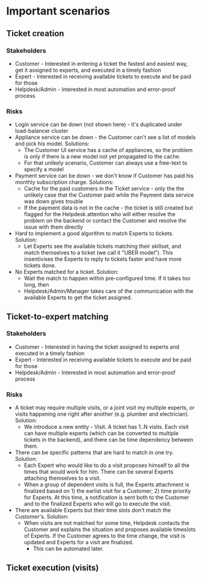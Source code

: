 # Important scenarios
## Ticket creation

### Stakeholders
* Customer - Interested in entering a ticket the fastest and easiest way, get it assigned to experts, and executed in a timely fashion
* Expert - Interested in receiving available tickets to execute and be paid for those
* Helpdesk/Admin - Interested in most automation and error-proof process

### Risks

* Login service can be down (not shown here) - it's duplicated under load-balancer cluster
* Appliance service can be down - the Customer can't see a list of models and pick his model. Solutions:
  * The Customer UI service has a cache of appliances, so the problem is only if there is a new model not yet propagated to the cache.
  * For that unlikely scenario, Customer can always use a free-text to specify a model
* Payment service can be down - we don't know if Customer has paid his monthly subscription charge. Solutions:
  * Cache for the paid customers in the Ticket service - only the the unlikely case that the Customer paid while the Payment data service was down gives trouble
  * If the payment data is not in the cache - the ticket is still created but flagged for the Helpdesk attention who will either resolve the problem on the backend or contact the Customer and resolve the issue with them directly
* Hard to implement a good algorithm to match Experts to tickets. Solution:
  * Let Experts see the available tickets matching their skillset, and match themselves to a ticket (we call it "UBER model"). This insentivises the Experts to reply to tickets faster and have more tickets done.
* No Experts matched for a ticket. Solution:
  * Wait the match to happen within pre-configured time. If it takes too long, then
  * Helpdesk/Admin/Manager takes care of the communication with the available Experts to get the ticket assigned.






## Ticket-to-expert matching

### Stakeholders
* Customer - Interested in having the ticket assigned to experts and executed in a timely fashion
* Expert - Interested in receiving available tickets to execute and be paid for those
* Helpdesk/Admin - Interested in most automation and error-proof process

### Risks

* A ticket may require multiple visits, or a joint visit my multiple experts, or visits happening one right after another (e.g. plumber and electrician). Solution:
  * We introduce a new entity - Visit. A ticket has 1..N visits. Each visit can have multiple experts (which can be converted to multiple tickets in the backend), and there can be time dependency between them.
* There can be specific patterns that are hard to match in one try. Solution:
  * Each Expert who would like to do a visit proposes himself to all the times that would work for him. There can be several Experts attaching themselves to a visit.
  * When a group of dependent visits is full, the Experts attachment is finalized based on 1) the earlist visit for a Customer; 2) time priority for Experts. At this time, a notification is sent both to the Customer and to the finalized Experts who will go to execute the visit.
* There are available Experts but their time slots don't match the Customer's. Solution:
  * When visits are not matched for some time, Helpdesk contacts the Customer and explains the situation and proposes available timeslots of Experts. If the Customer agrees to the time change, the visit is updated and Experts for a visit are finalized.
    * This can be automated later.




## Ticket execution (visits)
